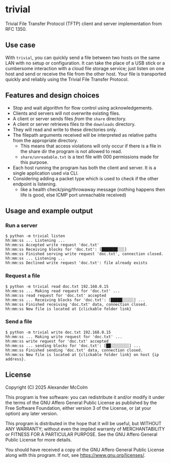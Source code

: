 # trivial
Trivial File Transfer Protocol (TFTP) client and server implementation from RFC 1350.

## Use case

With `trivial`, you can quickly send a file between two hosts on the same 
LAN with no setup or configuration. It can take the place of a USB stick or
a cumbersome interaction with a cloud file storage service; just listen on
one host and send or receive the file from the other host. Your file is 
transported quickly and reliably using the Trivial File Transfer Protocol.

## Features and design choices

- Stop and wait algorithm for flow control using acknowledgements.
- Clients and servers will not overwrite existing files.
- A client or server sends files *from* the `share` directory.
- A client or server retrieves files *to* the `downloads` directory.
- They will read and write to these directories only.
- The filepath arguments received will be interpreted as relative paths from the appropriate directory.
    - This means that access violations will only occur if there is a file in the share dir the program
    is not allowed to read.
    - `share/unreadable.txt` is a text file with 000 permissions made for this purpose.
- Each host running the program has both the client and server. It is a single application used via CLI.
- Considering adding a packet type which is used to check if the other endpoint is listening.
    - like a health check/ping/throwaway message (nothing happens then life is good, else ICMP port unreachable received)

## Usage and example output

### Run a server

```
$ python -m trivial listen
hh:mm:ss ... Listening ...
hh:mm:ss Accepted write request 'doc.txt'
hh:mm:ss Receiving blocks for 'doc.txt': [███████░░░]
hh:mm:ss Finished serving write request 'doc.txt', connection closed.
hh:mm:ss ... Listening ...
hh:mm:ss Declined write request 'doc.txt': file already exists
```

### Request a file

```
$ python -m trivial read doc.txt 192.168.0.15
hh:mm:ss ... Making read request for 'doc.txt' ...
hh:mm:ss read request for 'doc.txt' accepted
hh:mm:ss ... Receiving blocks for 'doc.txt': [█████░░░░░] ...
hh:mm:ss Finished receiving 'doc.txt' data, connection closed.
hh:mm:ss New file is located at {clickable folder link}
```

### Send a file

```
$ python -m trivial write doc.txt 192.168.0.15
hh:mm:ss ... Making write request for 'doc.txt' ...
hh:mm:ss write request for 'doc.txt' accepted
hh:mm:ss ... sending blocks for 'doc.txt': [██░░░░░░░░] ...
hh:mm:ss Finished sending 'doc.txt' data, connection closed.
hh:mm:ss New file is located at {clickable folder link} on host {ip address}.
```

## License

Copyright (C) 2025 Alexander McColm

This program is free software: you can redistribute it and/or modify
it under the terms of the GNU Affero General Public License as published
by the Free Software Foundation, either version 3 of the License, or
(at your option) any later version.

This program is distributed in the hope that it will be useful,
but WITHOUT ANY WARRANTY; without even the implied warranty of
MERCHANTABILITY or FITNESS FOR A PARTICULAR PURPOSE.  See the
GNU Affero General Public License for more details.

You should have received a copy of the GNU Affero General Public License
along with this program.  If not, see <https://www.gnu.org/licenses/>.